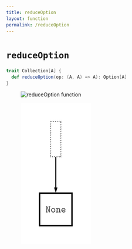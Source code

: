 ```yaml
---
title: reduceOption
layout: function
permalink: /reduceOption
---
```


# `reduceOption`

~~~ scala
trait Collection[A] {
  def reduceOption(op: (A, A) => A): Option[A]
}
~~~

<figure class="diagram">
  <img src="images/reduceOption.1.svg" alt="reduceOption function">
  <!-- <figcaption class="diagram-desc"><code>reduceOption</code> uses <code>p</code> to classify elements into two groups</figcaption> -->
</figure>

<figure class="diagram">
  <img src="images/reduceOption.2.svg" alt="reduceOption function">
  <!-- <figcaption class="diagram-desc"><code>reduceOption</code> uses <code>p</code> to classify elements into two groups</figcaption> -->
</figure>
